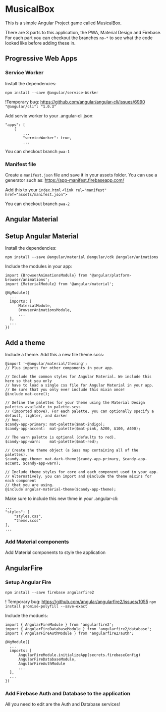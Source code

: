 # MusicalBox

This is a simple Angular Project game called MusicalBox. 

There are 3 parts to this application, the PWA, Material Design and Firebase. 
For each part you can checkout the branches `no-*` to see what the code looked like before adding these in.

## Progressive Web Apps

### Service Worker
Install the dependencies:
```
npm install --save @angular/service-Worker
```
!Temporary bug: https://github.com/angular/angular-cli/issues/6990
`"@angular/cli": "1.0.3"`

Add servie worker to your .angular-cli.json:
```
"apps": [
    {
        ...
        "serviceWorker": true,
        ...
```

You can checkout branch `pwa-1`

### Manifest file
Create a `manifest.json` file and save it in your assets folder.
You can use a generator such as: https://app-manifest.firebaseapp.com/

Add this to your `index.html`
`<link rel="manifest" href="assets/manifest.json">`

You can checkout branch `pwa-2`

## Angular Material

## Setup Angular Material

Install the dependencies:
```
npm install --save @angular/material @angular/cdk @angular/animations
```

Include the modules in your app:
```
import {BrowserAnimationsModule} from '@angular/platform-browser/animations';
import {MaterialModule} from '@angular/material';

@NgModule({
  ...
  imports: [
      MaterialModule,
      BrowserAnimationsModule,
      ...
  ],
  ...
})
```

## Add a theme

Include a theme. Add this a new file theme.scss:
```
@import '~@angular/material/theming';
// Plus imports for other components in your app.

// Include the common styles for Angular Material. We include this here so that you only
// have to load a single css file for Angular Material in your app.
// Be sure that you only ever include this mixin once!
@include mat-core();

// Define the palettes for your theme using the Material Design palettes available in palette.scss
// (imported above). For each palette, you can optionally specify a default, lighter, and darker
// hue.
$candy-app-primary: mat-palette($mat-indigo);
$candy-app-accent:  mat-palette($mat-pink, A200, A100, A400);

// The warn palette is optional (defaults to red).
$candy-app-warn:    mat-palette($mat-red);

// Create the theme object (a Sass map containing all of the palettes).
$candy-app-theme: mat-dark-theme($candy-app-primary, $candy-app-accent, $candy-app-warn);

// Include theme styles for core and each component used in your app.
// Alternatively, you can import and @include the theme mixins for each component
// that you are using.
@include angular-material-theme($candy-app-theme);
```
Make sure to include this new thme in your .angular-cli:
```
...
"styles": [
    "styles.css",
    "theme.scss"
],
...
```

### Add Material components
Add Material components to style the application

## AngularFire

### Setup Angular Fire
```
npm install --save firebase angularfire2
```
! Temporary bug: https://github.com/angular/angularfire2/issues/1055
`npm install promise-polyfill --save-exact`

Include the moduels:
```
import { AngularFireModule } from 'angularfire2';
import { AngularFireDatabaseModule } from 'angularfire2/database';
import { AngularFireAuthModule } from 'angularfire2/auth';

@NgModule({
  ...
  imports: [
      AngularFireModule.initializeApp(secrets.firebaseConfig)
      AngularFireDatabaseModule,
      AngularFireAuthModule
      ...
  ],
  ...
})
```

### Add Firebase Auth and Database to the application
All you need to edit are the Auth and Database services!
